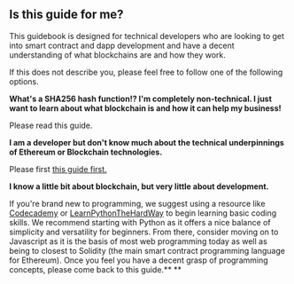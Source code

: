 ## Is this guide for me?

This guidebook is designed for technical developers who are looking to get into smart contract and dapp development and have a decent understanding of what blockchains are and how they work.

If this does not describe you, please feel free to follow one of the following options.

**What's a SHA256 hash function!? I'm completely non-technical. I just want to learn about what blockchain is and how it can help my business!**

Please read this guide.

**I am a developer but don't know much about the technical underpinnings of Ethereum or Blockchain technologies.**

Please first [this guide first.](https://www.gitbook.com/book/sunnya97/a-technical-guide-to-ethereum-and-related-technol/details)

**I know a little bit about blockchain, but very little about development.**

If you're brand new to programming, we suggest using a resource like [Codecademy](https://www.codecademy.com/learn/python) or [LearnPythonTheHardWay](https://learnpythonthehardway.org/python3/) to begin learning basic coding skills. We recommend starting with Python as it offers a nice balance of simplicity and versatility for beginners. From there, consider moving on to Javascript as it is the basis of most web programming today as well as being to closest to Solidity \(the main smart contract programming language for Ethereum\). Once you feel you have a decent grasp of programming concepts, please come back to this guide.** **
